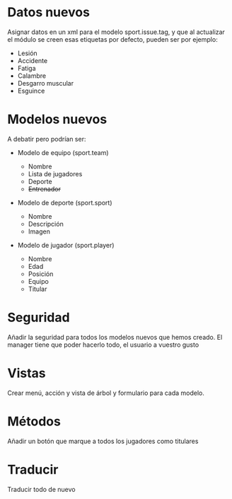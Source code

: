 # Datos nuevos

Asignar datos en un xml para el modelo sport.issue.tag, y que al actualizar el módulo se creen esas etiquetas por defecto, pueden ser por ejemplo:
* Lesión
* Accidente
* Fatiga
* Calambre
* Desgarro muscular
* Esguince


# Modelos nuevos

A debatir pero podrían ser:

* Modelo de equipo (sport.team)
  * Nombre
  * Lista de jugadores
  * Deporte
  * ~~Entrenador~~
    
* Modelo de deporte (sport.sport)
  * Nombre
  * Descripción
  * Imagen
    
* Modelo de jugador (sport.player)
  * Nombre
  * Edad
  * Posición
  * Equipo
  * Titular
 
# Seguridad

Añadir la seguridad para todos los modelos nuevos que hemos creado. El manager tiene que poder hacerlo todo, el usuario a vuestro gusto

# Vistas

Crear menú, acción y vista de árbol y formulario para cada modelo.

# Métodos

Añadir un botón que marque a todos los jugadores como titulares



# Traducir

Traducir todo de nuevo
